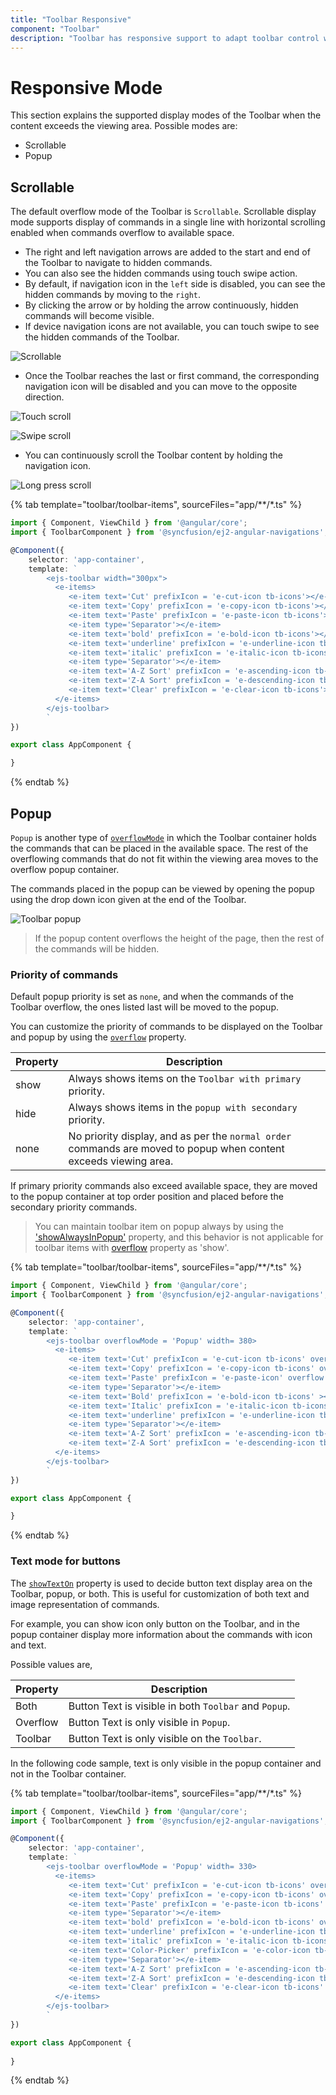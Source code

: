 ```yaml
---
title: "Toolbar Responsive"
component: "Toolbar"
description: "Toolbar has responsive support to adapt toolbar control width based on the devices like mobile and tablet."
---
```


# Responsive Mode

This section explains the supported display modes of the Toolbar when the content exceeds the viewing area. Possible modes are:

* Scrollable
* Popup

## Scrollable

The default overflow mode of the Toolbar is `Scrollable`. Scrollable display mode supports display of commands in a single line with
horizontal scrolling enabled when commands overflow to available space.

* The right and left navigation arrows are added to the start and end of the Toolbar to navigate to hidden commands.
* You can also see the hidden commands using touch swipe action.
* By default, if navigation icon in the `left` side is disabled, you can see the hidden commands by moving to the `right`.
* By clicking the arrow or by holding the arrow continuously,  hidden commands will become visible.
* If device navigation icons are not available, you can touch swipe to see the hidden commands of the Toolbar.

![Scrollable](./images/scrolling.gif)

* Once the Toolbar reaches the last or first command, the  corresponding navigation icon will be disabled and you can move to the opposite direction.

![Touch scroll](./images/scrolling_touch.gif)

![Swipe scroll](./images/scrolling_swipe.gif)

* You can continuously scroll the Toolbar content by holding the navigation icon.

![Long press scroll](./images/scrolling_long_press.gif)

{% tab template="toolbar/toolbar-items", sourceFiles="app/**/*.ts"  %}

```typescript
import { Component, ViewChild } from '@angular/core';
import { ToolbarComponent } from '@syncfusion/ej2-angular-navigations';

@Component({
    selector: 'app-container',
    template: `
        <ejs-toolbar width="300px">
          <e-items>
             <e-item text='Cut' prefixIcon = 'e-cut-icon tb-icons'></e-item>
             <e-item text='Copy' prefixIcon = 'e-copy-icon tb-icons'></e-item>
             <e-item text='Paste' prefixIcon = 'e-paste-icon tb-icons'></e-item>
             <e-item type='Separator'></e-item>
             <e-item text='bold' prefixIcon = 'e-bold-icon tb-icons'></e-item>
             <e-item text='underline' prefixIcon = 'e-underline-icon tb-icons'></e-item>
             <e-item text='italic' prefixIcon = 'e-italic-icon tb-icons'></e-item>
             <e-item type='Separator'></e-item>
             <e-item text='A-Z Sort' prefixIcon = 'e-ascending-icon tb-icons'></e-item>
             <e-item text='Z-A Sort' prefixIcon = 'e-descending-icon tb-icons'></e-item>
             <e-item text='Clear' prefixIcon = 'e-clear-icon tb-icons'></e-item>
          </e-items>
        </ejs-toolbar>
        `
})

export class AppComponent {

}
```

{% endtab %}

## Popup

`Popup` is another type of [`overflowMode`](../api/toolbar#overflowmode) in which the Toolbar container holds the commands that can be placed in the available
space. The rest of the overflowing commands that do not fit within
the viewing area moves to the overflow popup container.

The commands placed in the popup can be viewed by opening the popup using the drop down icon given at the end of the Toolbar.

![Toolbar popup](images/popup.gif)

> If the popup content overflows the height of the page, then the rest of the commands will be hidden.

### Priority of commands

Default popup priority is set as `none`, and when the commands of the Toolbar overflow, the ones listed last will be moved to the popup.

You can customize the priority of commands to be displayed on the Toolbar and popup by using the [`overflow`](../api/toolbar/itemModel#overflow) property.

Property     | Description
------------ | -------------
  show       | Always shows items on the `Toolbar with primary` priority.
  hide       | Always shows items in the `popup with secondary` priority.
  none       | No priority display, and as per the `normal order` commands are moved to popup when content exceeds viewing area.

If primary priority commands also exceed available space, they are moved to the popup container at top order position and placed
before the secondary priority commands.

> You can maintain toolbar item on popup always by using the ['showAlwaysInPopup'](../api/toolbar/itemDirective#showalwaysinpopup) property, and this behavior is not applicable for toolbar items with [overflow](../api/toolbar/item#overflow) property as 'show'.

{% tab template="toolbar/toolbar-items", sourceFiles="app/**/*.ts"  %}

```typescript
import { Component, ViewChild } from '@angular/core';
import { ToolbarComponent } from '@syncfusion/ej2-angular-navigations';

@Component({
    selector: 'app-container',
    template: `
        <ejs-toolbar overflowMode = 'Popup' width= 380>
          <e-items>
             <e-item text='Cut' prefixIcon = 'e-cut-icon tb-icons' overflow ='Show'></e-item>
             <e-item text='Copy' prefixIcon = 'e-copy-icon tb-icons' overflow ='Show'></e-item>
             <e-item text='Paste' prefixIcon = 'e-paste-icon' overflow ='Show'></e-item>
             <e-item type='Separator'></e-item>
             <e-item text='Bold' prefixIcon = 'e-bold-icon tb-icons' ></e-item>
             <e-item text='Italic' prefixIcon = 'e-italic-icon tb-icons' ></e-item>
             <e-item text='underline' prefixIcon = 'e-underline-icon tb-icons' ></e-item>
             <e-item type='Separator'></e-item>
             <e-item text='A-Z Sort' prefixIcon = 'e-ascending-icon tb-icons' overflow ='Show'></e-item>
             <e-item text='Z-A Sort' prefixIcon = 'e-descending-icon tb-icons' overflow ='Show'></e-item>
          </e-items>
        </ejs-toolbar>
        `
})

export class AppComponent {

}
```

{% endtab %}

### Text mode for buttons

The [`showTextOn`](../api/toolbar/item#showtexton) property is used to decide button text display area on the Toolbar, popup, or both. This is useful for
customization of both text and image representation of commands.

For example, you can show icon only button on the Toolbar, and in the popup container display more information about the commands
with icon and text.

Possible values are,

  Property   | Description
------------ | -------------
  Both     | Button Text is visible in both `Toolbar` and `Popup`.
  Overflow | Button Text is only visible in `Popup`.
  Toolbar  | Button Text is only visible on the `Toolbar`.

In the following code sample, text is only visible in the popup container and not in the Toolbar container.

{% tab template="toolbar/toolbar-items", sourceFiles="app/**/*.ts"  %}

```typescript
import { Component, ViewChild } from '@angular/core';
import { ToolbarComponent } from '@syncfusion/ej2-angular-navigations';

@Component({
    selector: 'app-container',
    template: `
        <ejs-toolbar overflowMode = 'Popup' width= 330>
          <e-items>
             <e-item text='Cut' prefixIcon = 'e-cut-icon tb-icons' overflow ='Show' showTextOn = 'overflow'></e-item>
             <e-item text='Copy' prefixIcon = 'e-copy-icon tb-icons' overflow ='Show' showTextOn = 'overflow'></e-item>
             <e-item text='Paste' prefixIcon = 'e-paste-icon tb-icons' overflow ='Show' showTextOn = 'overflow'></e-item>
             <e-item type='Separator'></e-item>
             <e-item text='bold' prefixIcon = 'e-bold-icon tb-icons' overflow ='Show' showTextOn = 'overflow' ></e-item>
             <e-item text='underline' prefixIcon = 'e-underline-icon tb-icons' overflow ='Show' showTextOn = 'overflow' ></e-item>
             <e-item text='italic' prefixIcon = 'e-italic-icon tb-icons' overflow ='Show' showTextOn = 'overflow' ></e-item>
             <e-item text='Color-Picker' prefixIcon = 'e-color-icon tb-icons' overflow ='Hide' showTextOn = 'overflow' ></e-item>
             <e-item type='Separator'></e-item>
             <e-item text='A-Z Sort' prefixIcon = 'e-ascending-icon tb-icons' overflow ='Show' showTextOn = 'overflow'></e-item>
             <e-item text='Z-A Sort' prefixIcon = 'e-descending-icon tb-icons' overflow ='Show' showTextOn = 'overflow'></e-item>
             <e-item text='Clear' prefixIcon = 'e-clear-icon tb-icons' overflow ='Show' showTextOn = 'overflow'></e-item>
          </e-items>
        </ejs-toolbar>
        `
})

export class AppComponent {
  
}
```

{% endtab %}